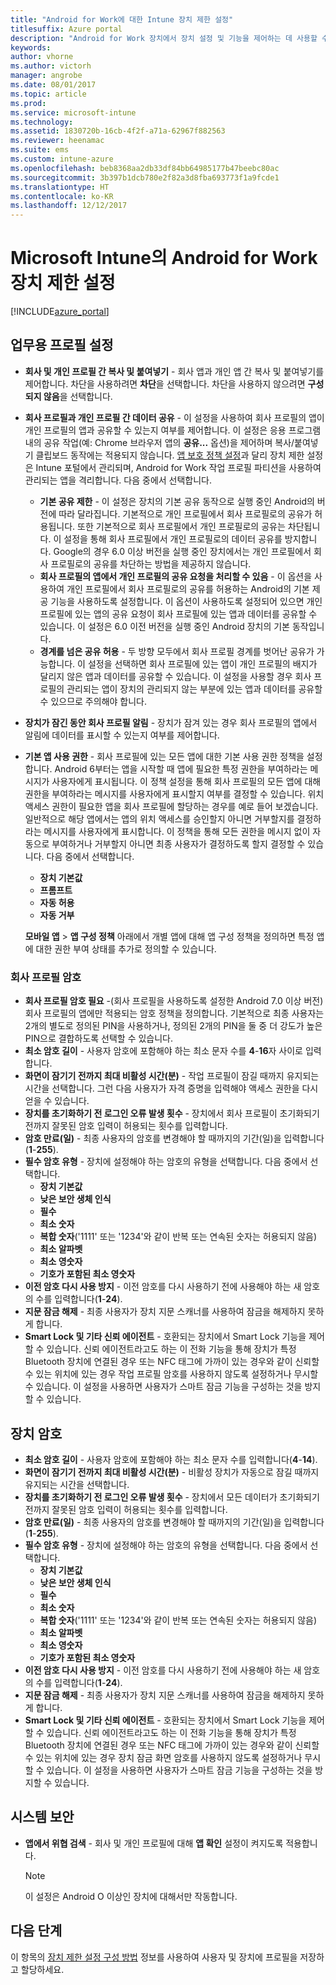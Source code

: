 ```yaml
---
title: "Android for Work에 대한 Intune 장치 제한 설정"
titlesuffix: Azure portal
description: "Android for Work 장치에서 장치 설정 및 기능을 제어하는 데 사용할 수 있는 Intune 설정을 알아봅니다.\""
keywords: 
author: vhorne
ms.author: victorh
manager: angrobe
ms.date: 08/01/2017
ms.topic: article
ms.prod: 
ms.service: microsoft-intune
ms.technology: 
ms.assetid: 1830720b-16cb-4f2f-a71a-62967f882563
ms.reviewer: heenamac
ms.suite: ems
ms.custom: intune-azure
ms.openlocfilehash: beb8368aa2db33df84bb64985177b47beebc80ac
ms.sourcegitcommit: 3b397b1dcb780e2f82a3d8fba693773f1a9fcde1
ms.translationtype: HT
ms.contentlocale: ko-KR
ms.lasthandoff: 12/12/2017
---
```

# <a name="android-for-work-device-restriction-settings-in-microsoft-intune"></a>Microsoft Intune의 Android for Work 장치 제한 설정

[!INCLUDE[azure_portal](./includes/azure_portal.md)]

## <a name="work-profile-settings"></a>업무용 프로필 설정
-   **회사 및 개인 프로필 간 복사 및 붙여넣기** - 회사 앱과 개인 앱 간 복사 및 붙여넣기를 제어합니다. 차단을 사용하려면 **차단**을 선택합니다. 차단을 사용하지 않으려면 **구성되지 않음**을 선택합니다.
- **회사 프로필과 개인 프로필 간 데이터 공유** - 이 설정을 사용하여 회사 프로필의 앱이 개인 프로필의 앱과 공유할 수 있는지 여부를 제어합니다. 이 설정은 응용 프로그램 내의 공유 작업(예: Chrome 브라우저 앱의 **공유...** 옵션)을 제어하며 복사/붙여넣기 클립보드 동작에는 적용되지 않습니다. [앱 보호 정책 설정](https://docs.microsoft.com/intune-classic/deploy-use/protect-app-data-using-mobile-app-management-policies-with-microsoft-intune)과 달리 장치 제한 설정은 Intune 포털에서 관리되며, Android for Work 작업 프로필 파티션을 사용하여 관리되는 앱을 격리합니다. 다음 중에서 선택합니다.
    - **기본 공유 제한** - 이 설정은 장치의 기본 공유 동작으로 실행 중인 Android의 버전에 따라 달라집니다. 기본적으로 개인 프로필에서 회사 프로필로의 공유가 허용됩니다. 또한 기본적으로 회사 프로필에서 개인 프로필로의 공유는 차단됩니다. 이 설정을 통해 회사 프로필에서 개인 프로필로의 데이터 공유를 방지합니다. Google의 경우 6.0 이상 버전을 실행 중인 장치에서는 개인 프로필에서 회사 프로필로의 공유를 차단하는 방법을 제공하지 않습니다.   
    - **회사 프로필의 앱에서 개인 프로필의 공유 요청을 처리할 수 있음** - 이 옵션을 사용하여 개인 프로필에서 회사 프로필로의 공유를 허용하는 Android의 기본 제공 기능을 사용하도록 설정합니다. 이 옵션이 사용하도록 설정되어 있으면 개인 프로필에 있는 앱의 공유 요청이 회사 프로필에 있는 앱과 데이터를 공유할 수 있습니다. 이 설정은 6.0 이전 버전을 실행 중인 Android 장치의 기본 동작입니다.
    - **경계를 넘은 공유 허용** - 두 방향 모두에서 회사 프로필 경계를 벗어난 공유가 가능합니다. 이 설정을 선택하면 회사 프로필에 있는 앱이 개인 프로필의 배지가 달리지 않은 앱과 데이터를 공유할 수 있습니다. 이 설정을 사용할 경우 회사 프로필의 관리되는 앱이 장치의 관리되지 않는 부분에 있는 앱과 데이터를 공유할 수 있으므로 주의해야 합니다.

-   **장치가 잠긴 동안 회사 프로필 알림** - 장치가 잠겨 있는 경우 회사 프로필의 앱에서 알림에 데이터를 표시할 수 있는지 여부를 제어합니다.
-   **기본 앱 사용 권한** - 회사 프로필에 있는 모든 앱에 대한 기본 사용 권한 정책을 설정합니다. Android 6부터는 앱을 시작할 때 앱에 필요한 특정 권한을 부여하라는 메시지가 사용자에게 표시됩니다. 이 정책 설정을 통해 회사 프로필의 모든 앱에 대해 권한을 부여하라는 메시지를 사용자에게 표시할지 여부를 결정할 수 있습니다. 위치 액세스 권한이 필요한 앱을 회사 프로필에 할당하는 경우를 예로 들어 보겠습니다. 일반적으로 해당 앱에서는 앱의 위치 액세스를 승인할지 아니면 거부할지를 결정하라는 메시지를 사용자에게 표시합니다. 이 정책을 통해 모든 권한을 메시지 없이 자동으로 부여하거나 거부할지 아니면 최종 사용자가 결정하도록 할지 결정할 수 있습니다. 다음 중에서 선택합니다.
    -   **장치 기본값**
    -   **프롬프트**
    -   **자동 허용**
    -   **자동 거부**

    **모바일 앱** > **앱 구성 정책** 아래에서 개별 앱에 대해 앱 구성 정책을 정의하면 특정 앱에 대한 권한 부여 상태를 추가로 정의할 수 있습니다.

### <a name="work-profile-password"></a>회사 프로필 암호
- **회사 프로필 암호 필요** -(회사 프로필을 사용하도록 설정한 Android 7.0 이상 버전) 회사 프로필의 앱에만 적용되는 암호 정책을 정의합니다. 기본적으로 최종 사용자는 2개의 별도로 정의된 PIN을 사용하거나, 정의된 2개의 PIN을 둘 중 더 강도가 높은 PIN으로 결합하도록 선택할 수 있습니다.
- **최소 암호 길이** - 사용자 암호에 포함해야 하는 최소 문자 수를 **4**-**16**자 사이로 입력합니다.
- **화면이 잠기기 전까지 최대 비활성 시간(분)** - 작업 프로필이 잠길 때까지 유지되는 시간을 선택합니다. 그런 다음 사용자가 자격 증명을 입력해야 액세스 권한을 다시 얻을 수 있습니다.
- **장치를 초기화하기 전 로그인 오류 발생 횟수** - 장치에서 회사 프로필이 초기화되기 전까지 잘못된 암호 입력이 허용되는 횟수를 입력합니다.
- **암호 만료(일)** - 최종 사용자의 암호를 변경해야 할 때까지의 기간(일)을 입력합니다(**1**-**255**).
- **필수 암호 유형** - 장치에 설정해야 하는 암호의 유형을 선택합니다. 다음 중에서 선택합니다.
    - **장치 기본값**
    - **낮은 보안 생체 인식**
    - **필수**
    - **최소 숫자**
    - **복합 숫자**('1111' 또는 '1234'와 같이 반복 또는 연속된 숫자는 허용되지 않음)
    - **최소 알파벳**
    - **최소 영숫자**
    - **기호가 포함된 최소 영숫자**
- **이전 암호 다시 사용 방지** - 이전 암호를 다시 사용하기 전에 사용해야 하는 새 암호의 수를 입력합니다(**1**-**24**).
- **지문 잠금 해제** - 최종 사용자가 장치 지문 스캐너를 사용하여 잠금을 해제하지 못하게 합니다.
- **Smart Lock 및 기타 신뢰 에이전트** - 호환되는 장치에서 Smart Lock 기능을 제어할 수 있습니다. 신뢰 에이전트라고도 하는 이 전화 기능을 통해 장치가 특정 Bluetooth 장치에 연결된 경우 또는 NFC 태그에 가까이 있는 경우와 같이 신뢰할 수 있는 위치에 있는 경우 작업 프로필 암호를 사용하지 않도록 설정하거나 무시할 수 있습니다. 이 설정을 사용하면 사용자가 스마트 잠금 기능을 구성하는 것을 방지할 수 있습니다.

## <a name="device-password"></a>장치 암호

- **최소 암호 길이** - 사용자 암호에 포함해야 하는 최소 문자 수를 입력합니다(**4**-**14**).
- **화면이 잠기기 전까지 최대 비활성 시간(분)** - 비활성 장치가 자동으로 잠길 때까지 유지되는 시간을 선택합니다.
- **장치를 초기화하기 전 로그인 오류 발생 횟수** - 장치에서 모든 데이터가 초기화되기 전까지 잘못된 암호 입력이 허용되는 횟수를 입력합니다.
- **암호 만료(일)** - 최종 사용자의 암호를 변경해야 할 때까지의 기간(일)을 입력합니다(**1**-**255**).
- **필수 암호 유형** - 장치에 설정해야 하는 암호의 유형을 선택합니다. 다음 중에서 선택합니다.
    - **장치 기본값**
    - **낮은 보안 생체 인식**
    - **필수**
    - **최소 숫자**
    - **복합 숫자**('1111' 또는 '1234'와 같이 반복 또는 연속된 숫자는 허용되지 않음)
    - **최소 알파벳**
    - **최소 영숫자**
    - **기호가 포함된 최소 영숫자**
- **이전 암호 다시 사용 방지** - 이전 암호를 다시 사용하기 전에 사용해야 하는 새 암호의 수를 입력합니다(**1**-**24**).
- **지문 잠금 해제** - 최종 사용자가 장치 지문 스캐너를 사용하여 잠금을 해제하지 못하게 합니다.
- **Smart Lock 및 기타 신뢰 에이전트** - 호환되는 장치에서 Smart Lock 기능을 제어할 수 있습니다. 신뢰 에이전트라고도 하는 이 전화 기능을 통해 장치가 특정 Bluetooth 장치에 연결된 경우 또는 NFC 태그에 가까이 있는 경우와 같이 신뢰할 수 있는 위치에 있는 경우 장치 잠금 화면 암호를 사용하지 않도록 설정하거나 무시할 수 있습니다. 이 설정을 사용하면 사용자가 스마트 잠금 기능을 구성하는 것을 방지할 수 있습니다.

## <a name="system-security"></a>시스템 보안

 - **앱에서 위협 검색** - 회사 및 개인 프로필에 대해 **앱 확인** 설정이 켜지도록 적용합니다.

   > [!Note]  
   > 이 설정은 Android O 이상인 장치에 대해서만 작동합니다. 

## <a name="next-steps"></a>다음 단계

이 항목의 [장치 제한 설정 구성 방법](device-restrictions-configure.md) 정보를 사용하여 사용자 및 장치에 프로필을 저장하고 할당하세요.
